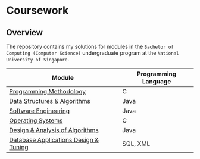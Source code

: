 # Coursework

## Overview
The repository contains my solutions for modules in the `Bachelor of Computing (Computer Science)` undergraduate program at the `National University of Singapore`.

Module | Programming Language
------ | ---------------------
[Programming Methodology](https://github.com/Sheikh-Umar/coursework/tree/master/modules/programming-methodology) | C
[Data Structures & Algorithms](https://github.com/Sheikh-Umar/coursework/tree/master/modules/data-structures-and-algorithms) | Java
[Software Engineering](https://github.com/Sheikh-Umar/cs2103) | Java
[Operating Systems](https://github.com/Sheikh-Umar/coursework/tree/master/modules/operating-systems) | C
[Design & Analysis of Algorithms](https://github.com/Sheikh-Umar/coursework/tree/master/modules/design-and-analysis-of-algorithms) | Java
[Database Applications Design & Tuning](https://github.com/Sheikh-Umar/coursework/tree/master/modules/database-applications-design-and-tuning) | SQL, XML
